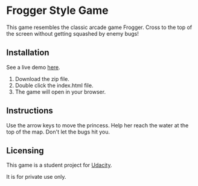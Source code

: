 # Frogger Style Game

This game resembles the classic arcade game Frogger. Cross to the top of the screen without getting squashed by enemy bugs!

## Installation

See a live demo [here](https://joscelyn1.github.io/Frogger-Style-Game/).

1. Download the zip file.
2. Double click the index.html file.
3. The game will open in your browser.

## Instructions

Use the arrow keys to move the princess. Help her reach the water at the top of the map. Don't let the bugs hit you.

## Licensing

This game is a student project for [Udacity](www.udacity.com).

It is for private use only.

